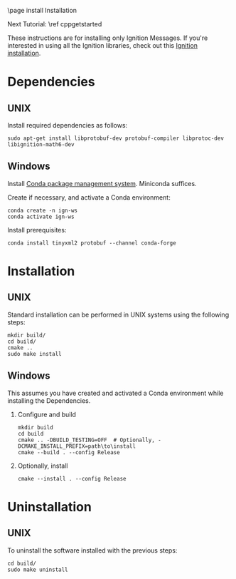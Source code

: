 \page install Installation

Next Tutorial: \ref cppgetstarted

These instructions are for installing only Ignition Messages.
If you're interested in using all the Ignition libraries, check out this [Ignition installation](https://ignitionrobotics.org/docs/latest/install).

# Dependencies

## UNIX

Install required dependencies as follows:

```
sudo apt-get install libprotobuf-dev protobuf-compiler libprotoc-dev libignition-math6-dev
```

## Windows

Install [Conda package management system](https://docs.conda.io/projects/conda/en/latest/user-guide/install/download.html).
Miniconda suffices.

Create if necessary, and activate a Conda environment:

```
conda create -n ign-ws
conda activate ign-ws
```

Install prerequisites:

```
conda install tinyxml2 protobuf --channel conda-forge
```

# Installation

## UNIX

Standard installation can be performed in UNIX systems using the following
steps:

```
mkdir build/
cd build/
cmake ..
sudo make install
```

## Windows

This assumes you have created and activated a Conda environment while installing the Dependencies.

1. Configure and build

    ```
    mkdir build
    cd build
    cmake .. -DBUILD_TESTING=OFF  # Optionally, -DCMAKE_INSTALL_PREFIX=path\to\install
    cmake --build . --config Release
    ```

1. Optionally, install

    ```
    cmake --install . --config Release
    ```

# Uninstallation

## UNIX

To uninstall the software installed with the previous steps:

```
cd build/
sudo make uninstall
```
